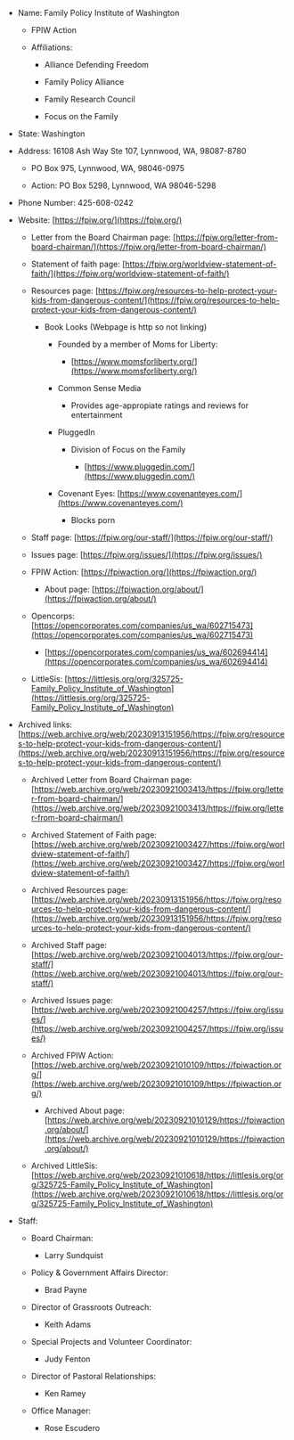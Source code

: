 - Name: Family Policy Institute of Washington
    
    - FPIW Action
        
    - Affiliations:
        
        - Alliance Defending Freedom
            
        - Family Policy Alliance
            
        - Family Research Council
            
        - Focus on the Family
            
- State: Washington
    
- Address: 16108 Ash Way Ste 107, Lynnwood, WA, 98087-8780
    
    - PO Box 975, Lynnwood, WA, 98046-0975
        
    - Action: PO Box 5298, Lynnwood, WA 98046-5298
        
- Phone Number: 425-608-0242
    
- Website: [https://fpiw.org/](https://fpiw.org/)
    
    - Letter from the Board Chairman page: [https://fpiw.org/letter-from-board-chairman/](https://fpiw.org/letter-from-board-chairman/)
        
    - Statement of faith page: [https://fpiw.org/worldview-statement-of-faith/](https://fpiw.org/worldview-statement-of-faith/)
        
    - Resources page: [https://fpiw.org/resources-to-help-protect-your-kids-from-dangerous-content/](https://fpiw.org/resources-to-help-protect-your-kids-from-dangerous-content/)
        
        - Book Looks (Webpage is http so not linking)
            
            - Founded by a member of Moms for Liberty:
                
                - [https://www.momsforliberty.org/](https://www.momsforliberty.org/)
                    
            - Common Sense Media
                
                - Provides age-appropiate ratings and reviews for entertainment
                    
            - PluggedIn
                
                - Division of Focus on the Family
                    
                    - [https://www.pluggedin.com/](https://www.pluggedin.com/)
                        
            - Covenant Eyes: [https://www.covenanteyes.com/](https://www.covenanteyes.com/)
                
                - Blocks porn
                    
    - Staff page: [https://fpiw.org/our-staff/](https://fpiw.org/our-staff/)
        
    - Issues page: [https://fpiw.org/issues/](https://fpiw.org/issues/)
        
    - FPIW Action: [https://fpiwaction.org/](https://fpiwaction.org/)
        
        - About page: [https://fpiwaction.org/about/](https://fpiwaction.org/about/)
            
    - Opencorps: [https://opencorporates.com/companies/us_wa/602715473](https://opencorporates.com/companies/us_wa/602715473)
        
        - [https://opencorporates.com/companies/us_wa/602694414](https://opencorporates.com/companies/us_wa/602694414)
            
    - LittleSis: [https://littlesis.org/org/325725-Family_Policy_Institute_of_Washington](https://littlesis.org/org/325725-Family_Policy_Institute_of_Washington)
        
- Archived links: [https://web.archive.org/web/20230913151956/https://fpiw.org/resources-to-help-protect-your-kids-from-dangerous-content/](https://web.archive.org/web/20230913151956/https://fpiw.org/resources-to-help-protect-your-kids-from-dangerous-content/)
    
    - Archived Letter from Board Chairman page: [https://web.archive.org/web/20230921003413/https://fpiw.org/letter-from-board-chairman/](https://web.archive.org/web/20230921003413/https://fpiw.org/letter-from-board-chairman/)
        
    - Archived Statement of Faith page: [https://web.archive.org/web/20230921003427/https://fpiw.org/worldview-statement-of-faith/](https://web.archive.org/web/20230921003427/https://fpiw.org/worldview-statement-of-faith/)
        
    - Archived Resources page: [https://web.archive.org/web/20230913151956/https://fpiw.org/resources-to-help-protect-your-kids-from-dangerous-content/](https://web.archive.org/web/20230913151956/https://fpiw.org/resources-to-help-protect-your-kids-from-dangerous-content/)
        
    - Archived Staff page: [https://web.archive.org/web/20230921004013/https://fpiw.org/our-staff/](https://web.archive.org/web/20230921004013/https://fpiw.org/our-staff/)
        
    - Archived Issues page: [https://web.archive.org/web/20230921004257/https://fpiw.org/issues/](https://web.archive.org/web/20230921004257/https://fpiw.org/issues/)
        
    - Archived FPIW Action: [https://web.archive.org/web/20230921010109/https://fpiwaction.org/](https://web.archive.org/web/20230921010109/https://fpiwaction.org/)
        
        - Archived About page: [https://web.archive.org/web/20230921010129/https://fpiwaction.org/about/](https://web.archive.org/web/20230921010129/https://fpiwaction.org/about/)
            
    - Archived LittleSis: [https://web.archive.org/web/20230921010618/https://littlesis.org/org/325725-Family_Policy_Institute_of_Washington](https://web.archive.org/web/20230921010618/https://littlesis.org/org/325725-Family_Policy_Institute_of_Washington)
        
- Staff:
    
    - Board Chairman:
        
        - Larry Sundquist
            
    - Policy & Government Affairs Director:
        
        - Brad Payne
            
    - Director of Grassroots Outreach:
        
        - Keith Adams
            
    - Special Projects and Volunteer Coordinator:
        
        - Judy Fenton
            
    - Director of Pastoral Relationships:
        
        - Ken Ramey
            
    - Office Manager:
        
        - Rose Escudero